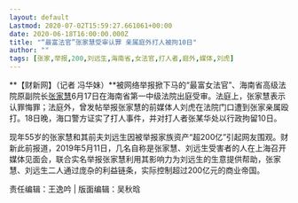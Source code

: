 ```yaml
---
layout: default
Lastmod: 2020-07-02T15:59:27.661061+00:00
date: 2020-06-18T16:00:00.000Z
title: "“最富法官”张家慧受审认罪 亲属庭外打人被拘10日"
author: ""
tags: [张家,举报,200,刘远生,海南省,女法官,打人者,庭外,媒体,刘虎]
---
```


**【财新网】（记者 冯华妹）**被网络举报掀下马的“最富女法官”、海南省高级法院原副院长[张家慧](http://search.caixin.com/search/%E5%BC%A0%E5%AE%B6%E6%85%A7.html)6月17日在海南省第一中级法院出庭受审。法庭上，张家慧表示认罪悔罪；法庭外，曾发帖举报张家慧的前媒体人刘虎在法院门口遭到张家亲属殴打。18日晚，海口警方证实了打人事件，并对打人者张某华处以行政拘留10日。

现年55岁的张家慧和其前夫刘远生因被举报家族资产“超200亿”引起网友围观。财新此前报道，2019年5月11日，几名自称是张家慧、刘远生受害者的人在上海召开媒体见面会，联合实名举报张家慧利用其影响力为刘远生的生意提供帮助，张家慧、刘远生二人通过庞杂的利益链条，实际控制超过200亿元的商业帝国。

责任编辑：王逸吟 | 版面编辑：吴秋晗

